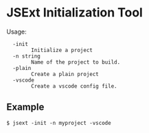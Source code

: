 # JSExt Initialization Tool

Usage:
```
  -init
        Initialize a project
  -n string
        Name of the project to build.
  -plain
        Create a plain project
  -vscode
        Create a vscode config file.
```

## Example

```
$ jsext -init -n myproject -vscode
```
